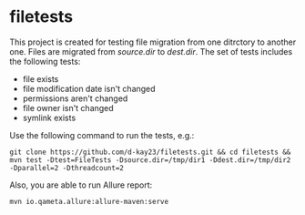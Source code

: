 # filetests
This project is created for testing file migration from one ditrctory to another one.
Files are migrated from *source.dir* to *dest.dir*. The set of tests includes the following tests:
- file exists
- file modification date isn't changed
- permissions aren't changed
- file owner isn't changed
- symlink exists

Use the following command to run the tests, e.g.:

```
git clone https://github.com/d-kay23/filetests.git && cd filetests && mvn test -Dtest=FileTests -Dsource.dir=/tmp/dir1 -Ddest.dir=/tmp/dir2 -Dparallel=2 -Dthreadcount=2
```

Also, you are able to run Allure report:

```
mvn io.qameta.allure:allure-maven:serve
```
